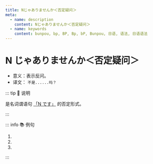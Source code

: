```yaml
---
title: Nじゃありませんか＜否定疑问＞
meta:
  - name: description
    content: Nじゃありませんか＜否定疑问＞
  - name: keywords
    content: bunpou, bp, BP, Bp, bP, Bunpou, 日语, 语法, 日语语法
---
```


# N じゃありませんか＜否定疑问＞

* 意义：表示反问。
* 译文： `不是......吗？`

::: tip :bookmark: 说明

是名词谓语句 [「N です」](../course1/1-2-2.md) 的否定形式。

:::

::: info :books: 例句

1. <grammer-content id='1-3-6-0' sentence="[今/いま]は[劉/りゅう]さんの[中国/ちゅうごく][史/し]の[授業/じゅぎょう]**じゃありませんか**。" trans='今天难道不是刘老师的中国史课么？' />
2. <grammer-content id='1-3-6-1' sentence="[今日/きょう]は[月曜日/げつようび]**じゃありませんか**。" trans='今天不是周一么？' />
3. <grammer-content id='1-3-6-2' sentence="あの[人/ひと]は[鈴木/すずき]さん**じゃありませんか**。" trans='那个人不是铃木么？' />

:::
